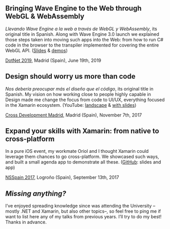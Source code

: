 Bringing Wave Engine to the Web through WebGL & WebAssembly
-----------------------------------------------------------

*Llevando Wave Engine a la web a través de WebGL y WebAssembly*, its original title in Spanish. Along with Wave Engine 
3.0 launch we explained those steps taken into moving such apps into the Web: from how to run C# 
code in the browser to the transpiler implemented for covering the entire WebGL API.
([Slides](items/documents/WaveEngineWebGLWebAssembly.pdf) & [demos](items/documents/UnoWasmBootstrapDemo.zip))

[DotNet 2019](https://www.dotnet2019.com/), Madrid (Spain), June 19th, 2019

Design should worry us more than code
-------------------------------------

*Nos debería preocupar más el diseño que el código*, its original title in
Spanish. My vision on how working close to people highly capable in Design made
me change the focus from code to UI/UX, everything focused in the Xamarin
ecosystem. (YouTube: [landscape](https://youtu.be/G0uUN0c_MbM) & [with
slides](https://www.youtube.com/watch?v=UEgEpe0RUaM))

[Cross Development
Madrid](https://www.meetup.com/CrossDevelopment-Madrid/events/243495012/),
Madrid (Spain), November 7th, 2017

Expand your skills with Xamarin: from native to cross-platform
--------------------------------------------------------------

In a pure iOS event, my workmate Oriol and I thought Xamarin could leverage them
chances to go cross-platform. We showcased such ways, and built a small agenda
app to demonstrate all these. ([GitHub](https://github.com/DevsDNA/NSSpain2017):
slides and app)

[NSSpain 2017](https://2017.nsspain.com/schedule/#session-201), Logroño (Spain),
September 13th, 2017

*Missing anything?*
-------------------

I’ve enjoyed spreading knowledge since was attending the University –mostly .NET
and Xamarin, but also other topics–, so feel free to ping me if want to list
here any of my talks from previous years. I’ll try to do my best! Thanks in
advance.
